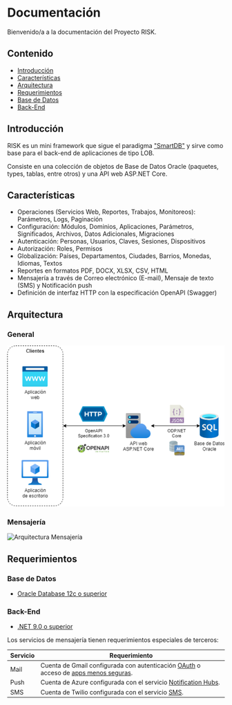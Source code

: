 # Documentación

Bienvenido/a a la documentación del Proyecto RISK.

## Contenido
* [Introducción](#introducción)
* [Características](#características)
* [Arquitectura](#arquitectura)
* [Requerimientos](#requerimientos)
* [Base de Datos](database/README.md)
* [Back-End](backend/README.md)

## Introducción
RISK es un mini framework que sigue el paradigma ["SmartDB"](https://asktom.oracle.com/ords/r/tech/catalog/series-landing-page?p5_series_id=15684323403093480964656912197598498105) y sirve como base para el back-end de aplicaciones de tipo LOB.

Consiste en una colección de objetos de Base de Datos Oracle (paquetes, types, tablas, entre otros) y una API web ASP.NET Core.

## Características
* Operaciones (Servicios Web, Reportes, Trabajos, Monitoreos): Parámetros, Logs, Paginación
* Configuración: Módulos, Dominios, Aplicaciones, Parámetros, Significados, Archivos, Datos Adicionales, Migraciones
* Autenticación: Personas, Usuarios, Claves, Sesiones, Dispositivos
* Autorización: Roles, Permisos
* Globalización: Países, Departamentos, Ciudades, Barrios, Monedas, Idiomas, Textos
* Reportes en formatos PDF, DOCX, XLSX, CSV, HTML
* Mensajería a través de Correo electrónico (E-mail), Mensaje de texto (SMS) y Notificación push
* Definición de interfaz HTTP con la especificación OpenAPI (Swagger)

## Arquitectura
### General
![Arquitectura General](architecture/Risk.png)

### Mensajería
![Arquitectura Mensajería](architecture/Msj.png)

## Requerimientos
### Base de Datos
* [Oracle Database 12c o superior](https://www.oracle.com/database/technologies/oracle-database-software-downloads.html)

### Back-End
* [.NET 9.0 o superior](https://dotnet.microsoft.com/en-us/download/dotnet)

Los servicios de mensajería tienen requerimientos especiales de terceros:

Servicio|Requerimiento
--------|-------------
Mail|Cuenta de Gmail configurada con autenticación [OAuth](https://github.com/jstedfast/MailKit/blob/master/GMailOAuth2.md) o acceso de [apps menos seguras](https://www.google.com/settings/security/lesssecureapps).
Push|Cuenta de Azure configurada con el servicio [Notification Hubs](https://azure.microsoft.com/es-es/services/notification-hubs/).
SMS|Cuenta de Twilio configurada con el servicio [SMS](https://www.twilio.com/sms).